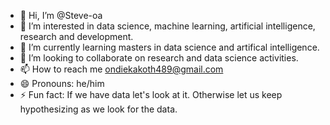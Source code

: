 - 👋 Hi, I’m @Steve-oa
- 👀 I’m interested in data science, machine learning, artificial intelligence, research and development.
- 🌱 I’m currently learning masters in data science and artifical intelligence.
- 💞️ I’m looking to collaborate on research and data science activities.
- 📫 How to reach me ondiekakoth489@gmail.com
- 😄 Pronouns: he/him
- ⚡ Fun fact: If we have data let's look at it. Otherwise let us keep hypothesizing as we look for the data.

<!---
Steve-oa/Steve-oa is a ✨ special ✨ repository because its `README.md` (this file) appears on your GitHub profile.
You can click the Preview link to take a look at your changes.
--->
